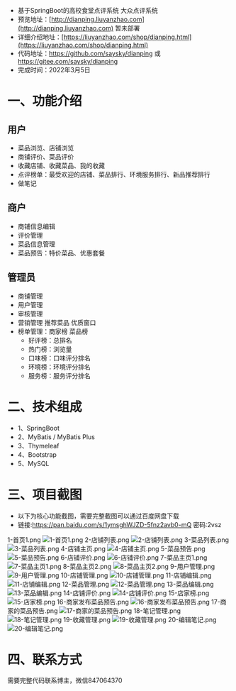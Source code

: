 - 基于SpringBoot的高校食堂点评系统 大众点评系统
- 预览地址：[http://dianping.liuyanzhao.com](http://dianping.liuyanzhao.com) 暂未部署
- 详细介绍地址：[https://liuyanzhao.com/shop/dianping.html](https://liuyanzhao.com/shop/dianping.html)
- 代码地址：https://github.com/saysky/dianping 或 https://gitee.com/saysky/dianping
- 完成时间：2022年3月5日

# 一、功能介绍
## 用户
- 菜品浏览、店铺浏览
- 商铺评价、菜品评价
- 收藏店铺、收藏菜品、我的收藏
- 点评榜单：最受欢迎的店铺、菜品排行、环境服务排行、新品推荐排行
- 做笔记

## 商户
- 商铺信息编辑
- 评价管理
- 菜品信息管理
- 菜品预告：特价菜品、优惠套餐

## 管理员
- 商铺管理
- 用户管理
- 审核管理 
- 营销管理
    推荐菜品
    优质窗口
- 榜单管理：商家榜 菜品榜
    - 好评榜：总排名
    - 热门榜：浏览量
    - 口味榜：口味评分排名
    - 环境榜：环境评分排名
    - 服务榜：服务评分排名


# 二、技术组成
- 1、SpringBoot 
- 2、MyBatis / MyBatis Plus
- 3、Thymeleaf
- 4、Bootstrap
- 5、MySQL

# 三、项目截图
- 以下为核心功能截图，需要完整截图可以通过百度网盘下载
- 链接:https://pan.baidu.com/s/1ymsghWJZD-5fnz2avb0-mQ  密码:2vsz

1-首页1.png
![1-首页1.png](img/1-首页1.png)
2-店铺列表.png
![2-店铺列表.png](img/2-店铺列表.png)
3-菜品列表.png
![3-菜品列表.png](img/3-菜品列表.png)
4-店铺主页.png
![4-店铺主页.png](img/4-店铺主页.png)
5-菜品预告.png
![5-菜品预告.png](img/5-菜品预告.png)
6-店铺评价.png
![6-店铺评价.png](img/6-店铺评价.png)
7-菜品主页1.png
![7-菜品主页1.png](img/7-菜品主页1.png)
8-菜品主页2.png
![8-菜品主页2.png](img/8-菜品主页2.png)
9-用户管理.png
![9-用户管理.png](img/9-用户管理.png)
10-店铺管理.png
![10-店铺管理.png](img/10-店铺管理.png)
11-店铺编辑.png
![11-店铺编辑.png](img/11-店铺编辑.png)
12-菜品管理.png
![12-菜品管理.png](img/12-菜品管理.png)
13-菜品编辑.png
![13-菜品编辑.png](img/13-菜品编辑.png)
14-店铺评价.png
![14-店铺评价.png](img/14-店铺评价.png)
15-店家榜.png
![15-店家榜.png](img/15-店家榜.png)
16-商家发布菜品预告.png
![16-商家发布菜品预告.png](img/16-商家发布菜品预告.png)
17-商家的菜品预告.png
![17-商家的菜品预告.png](img/17-商家的菜品预告.png)
18-笔记管理.png
![18-笔记管理.png](img/18-笔记管理.png)
19-收藏管理.png
![19-收藏管理.png](img/19-收藏管理.png)
20-编辑笔记.png
![20-编辑笔记.png](img/20-编辑笔记.png)


# 四、联系方式
需要完整代码联系博主，微信847064370


